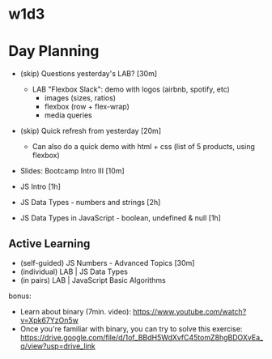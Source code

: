 
# w1d3




# Day Planning 

- (skip) Questions yesterday's LAB? [30m]
  - LAB "Flexbox Slack": demo with logos (airbnb, spotify, etc)
    - images (sizes, ratios)
    - flexbox (row + flex-wrap)
    - media queries

- (skip) Quick refresh from yesterday [20m]
  - Can also do a quick demo with html + css (list of 5 products, using flexbox)

- Slides: Bootcamp Intro III [10m]
- JS Intro [1h]
- JS Data Types - numbers and strings [2h]
- JS Data Types in JavaScript - boolean, undefined & null [1h]



## Active Learning

- (self-guided) JS Numbers - Advanced Topics [30m]
- (individual) LAB | JS Data Types
- (in pairs) LAB | JavaScript Basic Algorithms

bonus:
  - Learn about binary (7min. video): https://www.youtube.com/watch?v=Xpk67YzOn5w
  - Once you're familiar with binary, you can try to solve this exercise: https://drive.google.com/file/d/1of_BBdH5WdXvfC45tomZ8hgBDOXvEa_q/view?usp=drive_link

<!-- @LT: students find workload relatively light today -->

<!-- 
@todo: add further iterations to today's labs:
- eg. create a function that takes a string in binary and returns it's decimal value (note: we still haven't seen functions but the function declaration can be given) + research / watch a video on "binary"
-->


<!--

(bonus) LAB | JS Strings Cardio
https://github.com/ironhack-labs/lab-js-strings-cardio

(note: this lab is quite easy/simple)

-->
